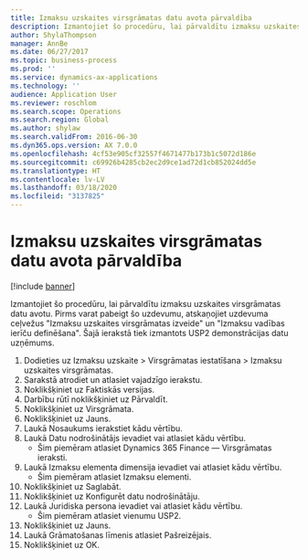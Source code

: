 ```yaml
---
title: Izmaksu uzskaites virsgrāmatas datu avota pārvaldība
description: Izmantojiet šo procedūru, lai pārvaldītu izmaksu uzskaites virsgrāmatas datu avotu.
author: ShylaThompson
manager: AnnBe
ms.date: 06/27/2017
ms.topic: business-process
ms.prod: ''
ms.service: dynamics-ax-applications
ms.technology: ''
audience: Application User
ms.reviewer: roschlom
ms.search.scope: Operations
ms.search.region: Global
ms.author: shylaw
ms.search.validFrom: 2016-06-30
ms.dyn365.ops.version: AX 7.0.0
ms.openlocfilehash: 4cf53e905cf32557f4671477b173b1c5072d186e
ms.sourcegitcommit: c69926b4285cb2ec2d9ce1ad72d1cb852024dd5e
ms.translationtype: HT
ms.contentlocale: lv-LV
ms.lasthandoff: 03/18/2020
ms.locfileid: "3137825"
---
```

# <a name="manage-a-data-source-for-the-cost-accounting-ledger"></a>Izmaksu uzskaites virsgrāmatas datu avota pārvaldība

[!include [banner](../../includes/banner.md)]

Izmantojiet šo procedūru, lai pārvaldītu izmaksu uzskaites virsgrāmatas datu avotu. Pirms varat pabeigt šo uzdevumu, atskaņojiet uzdevuma ceļvežus "Izmaksu uzskaites virsgrāmatas izveide" un "Izmaksu vadības ierīču definēšana". Šajā ierakstā tiek izmantots USP2 demonstrācijas datu uzņēmums.

1. Dodieties uz Izmaksu uzskaite > Virsgrāmatas iestatīšana > Izmaksu uzskaites virsgrāmatas.
2. Sarakstā atrodiet un atlasiet vajadzīgo ierakstu.
3. Noklikšķiniet uz Faktiskās versijas.
4. Darbību rūtī noklikšķiniet uz Pārvaldīt.
5. Noklikšķiniet uz Virsgrāmata.
6. Noklikšķiniet uz Jauns.
7. Laukā Nosaukums ierakstiet kādu vērtību.
8. Laukā Datu nodrošinātājs ievadiet vai atlasiet kādu vērtību.
    * Šim piemēram atlasiet Dynamics 365 Finance — Virsgrāmatas ieraksti.  
9. Laukā Izmaksu elementa dimensija ievadiet vai atlasiet kādu vērtību.
    * Šim piemēram atlasiet Izmaksu elementi.  
10. Noklikšķiniet uz Saglabāt.
11. Noklikšķiniet uz Konfigurēt datu nodrošinātāju.
12. Laukā Juridiska persona ievadiet vai atlasiet kādu vērtību.
    * Šim piemēram atlasiet vienumu USP2.  
13. Noklikšķiniet uz Jauns.
14. Laukā Grāmatošanas līmenis atlasiet Pašreizējais.
15. Noklikšķiniet uz OK.

